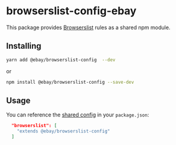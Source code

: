 # browserslist-config-ebay

This package provides [Browserslist](https://github.com/browserslist/browserslist) rules as a shared npm module.

## Installing

```sh
yarn add @ebay/browserslist-config  --dev
```

or

```sh
npm install @ebay/browserslist-config --save-dev
```

## Usage

You can reference the [shared config](https://github.com/browserslist/browserslist#shareable-configs) in your `package.json`:

```json
  "browserslist": [
    "extends @ebay/browserslist-config"
  ]
```
